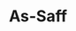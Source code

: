 ---
title: "As-Saff"
arabic: "الصّفّ"
no: 61
arabic_no: ٦١
ayah: 14
slug: as-saff
prev: al-mumtahanah
next: al-jumuah
---